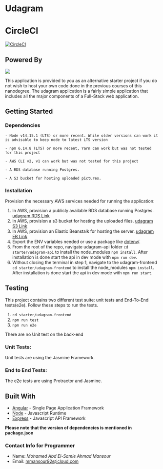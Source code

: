 # Udagram
# CircleCI
[![CircleCI](https://circleci.com/gh/circleci/Hosting_a_full_stack.svg?style=svg)](https://circleci.com/gh/circleci/Hosting_a_full_stack)

## Powered By 

![](https://d20vrrgs8k4bvw.cloudfront.net/images/open-graph/udacity.png)

This application is provided to you as an alternative starter project if you do not wish to host your own code done in the previous courses of this nanodegree. The udagram application is a fairly simple application that includes all the major components of a Full-Stack web application.

## Getting Started

### Dependencies

```
- Node v14.15.1 (LTS) or more recent. While older versions can work it is advisable to keep node to latest LTS version

- npm 6.14.8 (LTS) or more recent, Yarn can work but was not tested for this project

- AWS CLI v2, v1 can work but was not tested for this project

- A RDS database running Postgres.

- A S3 bucket for hosting uploaded pictures.

```

### Installation

Provision the necessary AWS services needed for running the application:

1. In AWS, provision a publicly available RDS database running Postgres. [udagram RDS Link](database-1.cwfocpfbwoyq.us-east-1.rds.amazonaws.com)
2. In AWS, provision a s3 bucket for hosting the uploaded files. [udagram S3 Link](http://udagram123bucket.s3-website.eu-central-1.amazonaws.com)
3. In AWS, provision an Elastic Beanstalk for hosting the server. [udagram EB Link](http://udagram-app-env.eba-uwjndmxh.us-east-1.elasticbeanstalk.com)
4. Export the ENV variables needed or use a package like [dotenv](https://www.npmjs.com/package/dotenv)/.
5. From the root of the repo, navigate udagram-api folder `cd starter/udagram-api` to install the node_modules `npm install`. After installation is done start the api in dev mode with `npm run dev`.
6. Without closing the terminal in step 1, navigate to the udagram-frontend `cd starter/udagram-frontend` to install the node_modules `npm install`. After installation is done start the api in dev mode with `npm run start`.

## Testing

This project contains two different test suite: unit tests and End-To-End tests(e2e). Follow these steps to run the tests.

1. `cd starter/udagram-frontend`
1. `npm run test`
1. `npm run e2e`

There are no Unit test on the back-end

### Unit Tests:

Unit tests are using the Jasmine Framework.

### End to End Tests:

The e2e tests are using Protractor and Jasmine.

## Built With

- [Angular](https://angular.io/) - Single Page Application Framework
- [Node](https://nodejs.org) - Javascript Runtime
- [Express](https://expressjs.com/) - Javascript API Framework

**Please note that the version of dependencies is mentioned in package.json**

### Contact Info for Programmer
* Name: _Mohamed Abd El-Samie Ahmad Mansour_
* Email: mmansour92@icloud.com  
